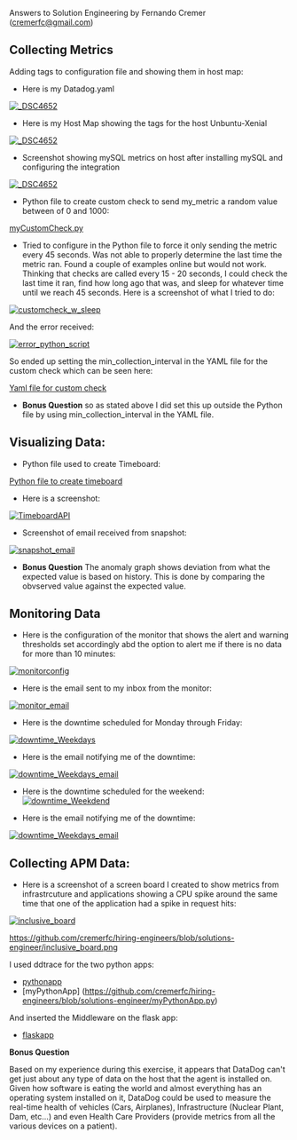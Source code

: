Answers to Solution Engineering by Fernando Cremer (cremerfc@gmail.com)

## Collecting Metrics

Adding tags to configuration file and showing them in host map:

* Here is my Datadog.yaml

<a href="https://github.com/cremerfc/hiring-engineers/blob/solutions-engineer/Datadogyaml.jpg" title="DataDogYamlTags"><img src="https://github.com/cremerfc/hiring-engineers/blob/solutions-engineer/Datadogyaml.jpg"  alt="_DSC4652"></a>

* Here is my Host Map showing the tags for the host Unbuntu-Xenial

<a href="https://github.com/cremerfc/hiring-engineers/blob/solutions-engineer/HostMapTags.png" title="DataDogYamlTags">
<img src="https://github.com/cremerfc/hiring-engineers/blob/solutions-engineer/HostMapTags.png"  alt="_DSC4652"></a>
<a/>

* Screenshot showing mySQL metrics on host after installing mySQL and configuring the integration

<a/>
<a href="https://github.com/cremerfc/hiring-engineers/blob/solutions-engineer/hostwmysql.png" title="DataDogYamlTags">
<img src="https://github.com/cremerfc/hiring-engineers/blob/solutions-engineer/hostwmysql.png"  alt="_DSC4652"></a>

* Python file to create custom check to send my_metric a random value between of 0 and 1000:

[myCustomCheck.py](https://github.com/cremerfc/hiring-engineers/blob/solutions-engineer/myCustomCheck.py)

* Tried to configure in the Python file to force it only sending the metric every 45 seconds. Was not able to properly determine the last time the metric ran. Found a couple of examples online but would not work. Thinking that checks are called every 15 - 20 seconds, I could check the last time it ran, find how long ago that was, and sleep for whatever time until we reach 45 seconds. Here is a screenshot of what I tried to do:

<a href="https://github.com/cremerfc/hiring-engineers/blob/solutions-engineer/customcheck_w_sleep.png" title="Custom Check w Sleep">
<img src="https://github.com/cremerfc/hiring-engineers/blob/solutions-engineer/customcheck_w_sleep.png"  alt="customcheck_w_sleep"></a>


And the error received:

<a href="https://github.com/cremerfc/hiring-engineers/blob/solutions-engineer/error_python_script.png" title="Error When Trying to Figure out Last Collection Time">
<img src="https://github.com/cremerfc/hiring-engineers/blob/solutions-engineer/error_python_script.png"  alt="error_python_script"></a>

So ended up setting the min_collection_interval in the YAML file for the custom check which can be seen here:

[Yaml file for custom check](https://github.com/cremerfc/hiring-engineers/blob/solutions-engineer/myCustomCheck.yaml)

* **Bonus Question** so as stated above I did set this up outside the Python file by using min_collection_interval in the YAML file.

## Visualizing Data:

* Python file used to create Timeboard:

[Python file to create timeboard](https://github.com/cremerfc/hiring-engineers/blob/solutions-engineer/create_timeboard.py)

* Here is a screenshot:

<a href="https://github.com/cremerfc/hiring-engineers/blob/solutions-engineer/TimeboardAPI.png" title="Timeboard created by API">
<img src="https://github.com/cremerfc/hiring-engineers/blob/solutions-engineer/TimeboardAPI.png"  alt="TimeboardAPI"></a>

* Screenshot of email received from snapshot:

<a href="https://github.com/cremerfc/hiring-engineers/blob/solutions-engineer/snapshot_email.png" title="Snapshot Email">
<img src="https://github.com/cremerfc/hiring-engineers/blob/solutions-engineer/snapshot_email.png"  alt="snapshot_email"></a>

* **Bonus Question** The anomaly graph shows deviation from what the expected value is based on history. This is done by comparing the obvserved value against the expected value.

## Monitoring Data

* Here is the configuration of the monitor that shows the alert and warning thresholds set accordingly abd the option to alert me if there is no data for more than 10 minutes:

<a href=https://github.com/cremerfc/hiring-engineers/blob/solutions-engineer/AlertConfig.png title="Monitor Config">
<img src=https://github.com/cremerfc/hiring-engineers/blob/solutions-engineer/AlertConfig.png  alt="monitorconfig"></a>

* Here is the email sent to my inbox from the monitor:

<a href=https://github.com/cremerfc/hiring-engineers/blob/solutions-engineer/monitor_email.png title="Monitor Email">
<img src=https://github.com/cremerfc/hiring-engineers/blob/solutions-engineer/monitor_email.png  alt="monitor_email"></a>

* Here is the downtime scheduled for Monday through Friday:

<a href=https://github.com/cremerfc/hiring-engineers/blob/solutions-engineer/downtime_M_F.png title="Downtime weekdays">
<img src=https://github.com/cremerfc/hiring-engineers/blob/solutions-engineer/downtime_M_F.png  alt="downtime_Weekdays"></a>

* Here is the email notifying me of the downtime:

<a href=https://github.com/cremerfc/hiring-engineers/blob/solutions-engineer/downtime_wd_email.png title="Downtime weekdays email"><img src=https://github.com/cremerfc/hiring-engineers/blob/solutions-engineer/downtime_wd_email.png alt="downtime_Weekdays_email"></a>

* Here is the downtime scheduled for the weekend:
<a href=https://github.com/cremerfc/hiring-engineers/blob/solutions-engineer/downtime_weekend.png title="Downtime weekdend"><img src=https://github.com/cremerfc/hiring-engineers/blob/solutions-engineer/downtime_weekend.png  alt="downtime_Weekdend"></a>

* Here is the email notifying me of the downtime:

<a href=https://github.com/cremerfc/hiring-engineers/blob/solutions-engineer/downtime_we_email.png title="Downtime weekdays email">
<img src=https://github.com/cremerfc/hiring-engineers/blob/solutions-engineer/downtime_we_email.png  alt="downtime_Weekdays_email"></a>

## Collecting APM Data:

* Here is a screenshot of a screen board I created to show metrics from infrastrcuture and applications showing a CPU spike around the same time that one of the application had a spike in request hits:

<a href=https://github.com/cremerfc/hiring-engineers/blob/solutions-engineer/inclusive_board.png title="Inclusive Dashboard">
<img src=https://github.com/cremerfc/hiring-engineers/blob/solutions-engineer/inclusive_board.png  alt="inclusive_board"></a>

https://github.com/cremerfc/hiring-engineers/blob/solutions-engineer/inclusive_board.png

I used ddtrace for the two python apps:
* [pythonapp](https://github.com/cremerfc/hiring-engineers/blob/solutions-engineer/pythonapp.py)
* [myPythonApp] (https://github.com/cremerfc/hiring-engineers/blob/solutions-engineer/myPythonApp.py)

And inserted the Middleware on the flask app:
* [flaskapp](https://github.com/cremerfc/hiring-engineers/blob/solutions-engineer/flaskapp.py)

**Bonus Question**

Based on my experience during this exercise, it appears that DataDog can't get just about any type of data on the host that the agent is installed on. Given how software is eating the world and almost everything has an operating system installed on it, DataDog could be used to measure the real-time health of vehicles (Cars, Airplanes), Infrastructure (Nuclear Plant, Dam, etc...) and even Health Care Providers (provide metrics from all the various devices on a patient).


